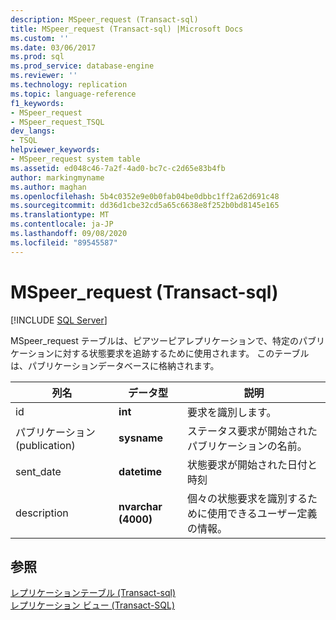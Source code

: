 ```yaml
---
description: MSpeer_request (Transact-sql)
title: MSpeer_request (Transact-sql) |Microsoft Docs
ms.custom: ''
ms.date: 03/06/2017
ms.prod: sql
ms.prod_service: database-engine
ms.reviewer: ''
ms.technology: replication
ms.topic: language-reference
f1_keywords:
- MSpeer_request
- MSpeer_request_TSQL
dev_langs:
- TSQL
helpviewer_keywords:
- MSpeer_request system table
ms.assetid: ed048c46-7a2f-4ad0-bc7c-c2d65e83b4fb
author: markingmyname
ms.author: maghan
ms.openlocfilehash: 5b4c0352e9e0b0fab04be0dbbc1ff2a62d691c48
ms.sourcegitcommit: dd36d1cbe32cd5a65c6638e8f252b0bd8145e165
ms.translationtype: MT
ms.contentlocale: ja-JP
ms.lasthandoff: 09/08/2020
ms.locfileid: "89545587"
---
```

# <a name="mspeer_request-transact-sql"></a>MSpeer_request (Transact-sql)
[!INCLUDE [SQL Server](../../includes/applies-to-version/sqlserver.md)]

  MSpeer_request テーブルは、ピアツーピアレプリケーションで、特定のパブリケーションに対する状態要求を追跡するために使用されます。 このテーブルは、パブリケーションデータベースに格納されます。  
  
|列名|データ型|説明|  
|-----------------|---------------|-----------------|  
|id|**int**|要求を識別します。|  
|パブリケーション (publication)|**sysname**|ステータス要求が開始されたパブリケーションの名前。|  
|sent_date|**datetime**|状態要求が開始された日付と時刻|  
|description|**nvarchar (4000)**|個々の状態要求を識別するために使用できるユーザー定義の情報。|  
  
## <a name="see-also"></a>参照  
 [レプリケーションテーブル &#40;Transact-sql&#41;](../../relational-databases/system-tables/replication-tables-transact-sql.md)   
 [レプリケーション ビュー &#40;Transact-SQL&#41;](../../relational-databases/system-views/replication-views-transact-sql.md)  
  
  
